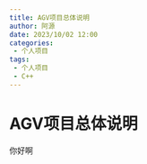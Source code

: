 ```yaml
---
title: AGV项目总体说明
author: 阿源
date: 2023/10/02 12:00
categories:
 - 个人项目
tags:
 - 个人项目
 - C++
---
```

# AGV项目总体说明

你好啊